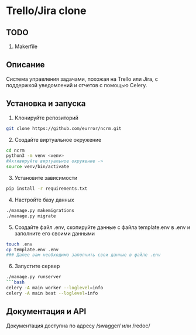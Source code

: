 # Trello/Jira clone

## TODO
1. Makerfile

## Описание
Система управления задачами, похожая на Trello или Jira, с поддержкой уведомлений и отчетов с помощью Celery.

## Установка и запуска
1. Клонируйте репозиторий
```bash
git clone https://github.com/eurror/ncrm.git
```
2. Создайте виртуальное окружение
```bash
cd ncrm
python3 -m venv <venv>
#Активируйте виртуальное окружение ->
source venv/bin/activate
```
3. Установите зависимости
```bash
pip install -r requirements.txt
```
4. Настройте базу данных
```bash
./manage.py makemigrations
./manage.py migrate
```
5. Создайте файл .env, скопируйте данные с файла template.env в .env и заполните его своими данными
```bash
touch .env
cp template.env .env
### Далее вам необходимо заполнить свои данные в файле .env
```
6. Запустите сервер
```bash
./manage.py runserver
```bash
celery -A main worker --loglevel=info
celery -A main beat --loglevel=info
```
## Документация и API
Документация доступна по адресу /swagger/ или /redoc/

